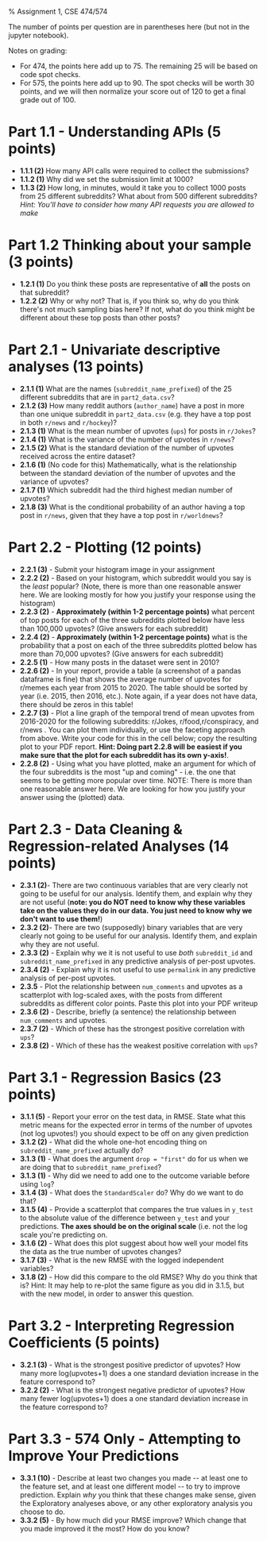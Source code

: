 % Assignment 1, CSE 474/574

The number of points per question are in parentheses here (but not in the jupyter notebook). 

Notes on grading:

- For 474, the points here add up to 75. The remaining 25 will be based on code spot checks.
- For 575, the points here add up to 90. The spot checks will be worth 30 points, and we will then normalize your score out of 120 to get a final grade out of 100.

# Part 1.1 - Understanding APIs (5 points)
- **1.1.1 (2)** How many API calls were required to collect the submissions?
- **1.1.2 (1)** Why did we set the submission limit at 1000?
- **1.1.3 (2)** How long, in minutes, would it take you to collect 1000 posts from 25 different subreddits? What about from 500 different subreddits? *Hint: You'll have to consider how many API requests you are allowed to make*

# Part 1.2 Thinking about your sample (3 points)

- **1.2.1 (1)** Do you think these posts are representative of **all** the posts on that subreddit? 
- **1.2.2 (2)** Why or why not? That is, if you think so, why do you think there's not much sampling bias here? If not, what do you think might be different about these top posts than other posts?

# Part 2.1 - Univariate descriptive analyses (13 points)
- **2.1.1 (1)** What are the names (```subreddit_name_prefixed```) of the 25 different subreddits that are in ```part2_data.csv```?
- **2.1.2 (3)** How many reddit authors (```author_name```) have a post in more than one unique subreddit in ```part2_data.csv``` (e.g. they have a top post in both ```r/news``` and ```r/hockey```)?
- **2.1.3 (1)** What is the mean number of upvotes (```ups```) for posts in ```r/Jokes```?
- **2.1.4 (1)** What is the variance of the number of upvotes in ```r/news```?
- **2.1.5 (2)** What is the standard deviation of the number of upvotes received across the entire dataset? 
- **2.1.6 (1)** (No code for this) Mathematically, what is the relationship between the standard deviation of the number of upvotes and the variance of upvotes?
- **2.1.7 (1)** Which subreddit had the third highest median number of upvotes?
- **2.1.8 (3)** What is the conditional probability of an author having a top post in ```r/news```, given that they have a top post in ```r/worldnews```?

# Part 2.2 -  Plotting (12 points)

- **2.2.1 (3)** - Submit your histogram image in your assignment
- **2.2.2 (2)** - Based on your histogram, which subreddit would you say is the *least* popular? (Note, there is more than one reasonable answer here. We are looking mostly for how you justify your response using the histogram)
- **2.2.3 (2)** - **Approximately (within 1-2 percentage points)** what percent of top posts for each of the three subreddits plotted below have less than 100,000 upvotes? (Give answers for each subreddit)
- **2.2.4 (2)** - **Approximately (within 1-2 percentage points)** what is the probability that a post on each of the three subreddits plotted below has more than 70,000 upvotes? (Give answers for each subreddit)
- **2.2.5 (1)** - How many posts in the dataset were sent in 2010?
- **2.2.6 (2)** - In your report, provide a table (a screenshot of a pandas dataframe is fine) that shows the average number of upvotes for r/memes each year from 2015 to 2020. The table should be sorted by year (i.e. 2015, then 2016, etc.). Note again, if a year does not have data, there should be zeros in this table!
- **2.2.7 (3)** - Plot a line graph of the temporal trend of mean upvotes from 2016-2020 for the following subreddits: r/Jokes, r/food,r/conspiracy, and r/news . You can plot them individually, or use the faceting approach from above. Write your code for this in the cell below; copy the resulting plot to your PDF report. **Hint: Doing part 2.2.8 will be easiest if you make sure that the plot for each subreddit has its own y-axis!**. 
- **2.2.8 (2)** - Using what you have plotted, make an argument for which of the four subreddits is the most "up and coming" - i.e. the one that seems to be getting more popular over time. NOTE: There is more than one reasonable answer here. We are looking for how you justify your answer using the (plotted) data.


# Part 2.3 - Data Cleaning & Regression-related Analyses (14 points)

- **2.3.1 (2)**-  There are two continuous variables that are very clearly not going to be useful for our analysis. Identify them, and explain why they are not useful (**note: you do NOT need to know why these variables take on the values they do in our data. You just need to know why we don't want to use them!**)
- **2.3.2 (2)**-  There are two (supposedly) binary variables that are very clearly not going to be useful for our analysis. Identify them, and explain why they are not useful.
- **2.3.3 (2)** -  Explain why we it is not useful to use *both* ```subreddit_id``` and ```subreddit_name_prefixed``` in any predictive analysis of per-post upvotes.
- **2.3.4 (2)** - Explain why it is not useful to use ```permalink``` in any predictive analysis of per-post upvotes.
- **2.3.5** - Plot the relationship between ```num_comments``` and upvotes as a scatterplot with log-scaled axes, with the posts from different subreddits as different color points. Paste this plot into your PDF writeup
- **2.3.6 (2)** - Describe, briefly (a sentence) the relationship between ```num_comments``` and upvotes.
- **2.3.7 (2)** - Which of these has the strongest positive correlation with ```ups```?
- **2.3.8 (2)** - Which of these has the weakest positive correlation with ```ups```?


# Part 3.1 - Regression Basics (23 points)

- **3.1.1 (5)** - Report your error on the test data, in RMSE. State what this metric means for the expected error in terms of the number of upvotes (not log upvotes!) you should expect to be off on any given prediction
- **3.1.2 (2)** - What did the whole one-hot encoding thing on ```subreddit_name_prefixed``` actually do? 
- **3.1.3 (1)** - What does the argument ```drop = "first"``` do for us when we are doing that to ```subreddit_name_prefixed```?
- **3.1.3 (1)** - Why did we need to add one to the outcome variable before using ```log```?
- **3.1.4 (3)** - What does the ```StandardScaler``` do? Why do we want to do that?
- **3.1.5 (4)** - Provide a scatterplot that compares the true values in ```y_test``` to the absolute value of the difference between ```y_test``` and your predictions. **The axes should be on the original scale** (i.e. not the log scale you're predicting on.
- **3.1.6 (2)** - What does this plot suggest about how well your model fits the data as the true number of upvotes changes? 
- **3.1.7 (3)** - What is the new RMSE with the logged independent variables?
- **3.1.8 (2)** - How did this compare to the old RMSE? Why do you think that is? Hint: It may help to re-plot the same figure as you did in 3.1.5, but with the new model, in order to answer this question.


# Part 3.2 - Interpreting Regression Coefficients (5 points)

- **3.2.1 (3)** - What is the strongest positive predictor of upvotes? How many more log(upvotes+1) does a one standard deviation increase in the feature correspond to?
- **3.2.2 (2)** - What is the strongest negative predictor of upvotes? How many fewer log(upvotes+1) does a one standard deviation increase in the feature correspond to?

# Part 3.3 - 574 Only - Attempting to Improve Your Predictions 

- **3.3.1 (10)** - Describe at least two changes you made -- at least one to the feature set, and at least one different model -- to try to improve prediction.  Explain *why* you think that these changes make sense, given the Exploratory analyeses above, or any other exploratory analysis you choose to do.
- **3.3.2 (5)** - By how much did your RMSE improve? Which change that you made improved it the most? How do you know?
